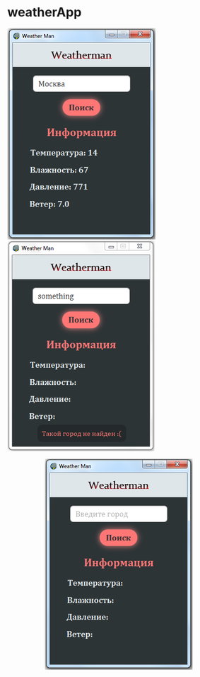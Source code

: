 # weatherApp

![](screenshots/moscow_weather.png)
![](screenshots/no_city_weather.png)
<p align="center">
  <img src="./screenshots/start_weather.png">
</p>
